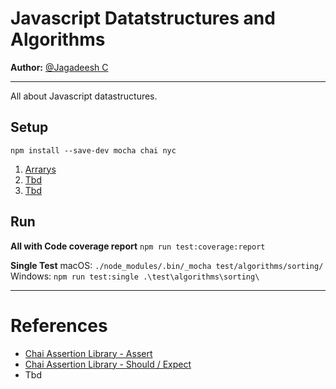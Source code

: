 # Javascript Datatstructures and Algorithms

**Author:** [@Jagadeesh C](https://www.linkedin.com/in/jagadeesh-c-2a3a9423/)

---

All about Javascript datastructures.

## Setup

`npm install --save-dev mocha chai nyc`

1. [Arrarys](./data_structures/Arrays.md)
1. [Tbd](./data_structures/Tbd.md)
1. [Tbd](./data_structures/Tbd.md)

## Run

**All with Code coverage report**
`npm run test:coverage:report`

**Single Test**
macOS: `./node_modules/.bin/_mocha test/algorithms/sorting/`
Windows: `npm run test:single .\test\algorithms\sorting\`

---

# References

- [Chai Assertion Library - Assert](https://www.chaijs.com/api/assert/)
- [Chai Assertion Library - Should / Expect](https://www.chaijs.com/api/bdd/)
- Tbd
